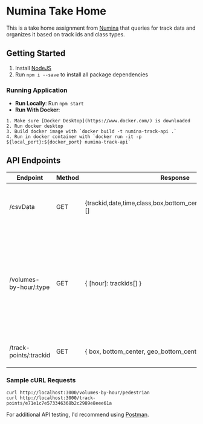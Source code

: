 # Numina Take Home
This is a take home assignment from [Numina](https://numina.co/why/) that queries for track data and organizes it based on track ids and class types.

## Getting Started
1. Install [NodeJS](https://nodejs.org/en/download/)
2. Run `npm i --save` to install all package dependencies

### Running Application
- **Run Locally**: Run `npm start`
- **Run With Docker**: 
```
1. Make sure [Docker Desktop](https://www.docker.com/) is downloaded
2. Run docker desktop
3. Build docker image with `docker build -t numina-track-api .`
4. Run in docker container with `docker run -it -p ${local_port}:${docker_port} numina-track-api`
```

## API Endpoints

| Endpoint | Method | Response | Description |
| ----------- | ----------- | --------- | -------- |
| /csvData | GET | {trackid,date,time,class,box,bottom_center,geo_bottom_center}[] | returns all sample data from `data.csv` in a list of json objects |
| /volumes-by-hour/:type  | GET | { [hour]: trackids[] } | return a cumulative sum (volume) of unique `trackids` over 1-hour intervals for a requested `class` (pedestrian, bicycle, etc) |
| /track-points/:trackid | GET | { box, bottom_center, geo_bottom_center }[] | return track points for a given `trackid` |

### Sample cURL Requests
```
curl http://localhost:3000/volumes-by-hour/pedestrian
curl http://localhost:3000/track-points/e71e1c7e573346368b2c2989e8eee61a
```
For additional API testing, I'd recommend using [Postman](https://www.postman.com/downloads/).


